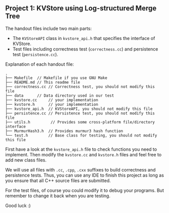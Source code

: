 ## Project 1: KVStore using Log-structured Merge TreeThe handout files include two main parts:- The `KVStoreAPI` class in `kvstore_api.h` that specifies the interface of KVStore.- Test files including correctness test (`correctness.cc`) and persistence test (`persistence.cc`).Explanation of each handout file:```text.├── Makefile  // Makefile if you use GNU Make├── README.md // This readme file├── correctness.cc // Correctness test, you should not modify this file├── data      // Data directory used in our test├── kvstore.cc     // your implementation├── kvstore.h      // your implementation├── kvstore_api.h  // KVStoreAPI, you should not modify this file├── persistence.cc // Persistence test, you should not modify this file├── utils.h         // Provides some cross-platform file/directory interface├── MurmurHash3.h  // Provides murmur3 hash function└── test.h         // Base class for testing, you should not modify this file```First have a look at the `kvstore_api.h` file to check functions you need to implement. Then modify the `kvstore.cc` and `kvstore.h` files and feel free to add new class files.We will use all files with `.cc`, `.cpp`, `.cxx` suffixes to build correctness and persistence tests. Thus, you can use any IDE to finish this project as long as you ensure that all C++ source files are submitted.For the test files, of course you could modify it to debug your programs. But remember to change it back when you are testing.Good luck :)